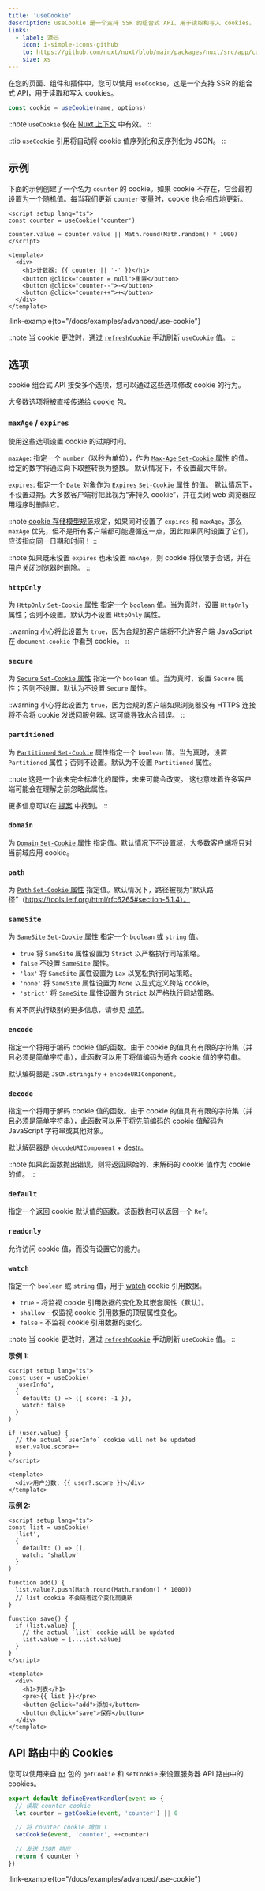 ```yaml
---
title: 'useCookie'
description: useCookie 是一个支持 SSR 的组合式 API，用于读取和写入 cookies。
links:
  - label: 源码
    icon: i-simple-icons-github
    to: https://github.com/nuxt/nuxt/blob/main/packages/nuxt/src/app/composables/cookie.ts
    size: xs
---
```


在您的页面、组件和插件中，您可以使用 `useCookie`，这是一个支持 SSR 的组合式 API，用于读取和写入 cookies。

```ts
const cookie = useCookie(name, options)
```

::note
`useCookie` 仅在 [Nuxt 上下文](/docs/guide/going-further/nuxt-app#the-nuxt-context) 中有效。
::

::tip
`useCookie` 引用将自动将 cookie 值序列化和反序列化为 JSON。
::

## 示例

下面的示例创建了一个名为 `counter` 的 cookie。如果 cookie 不存在，它会最初设置为一个随机值。每当我们更新 `counter` 变量时，cookie 也会相应地更新。

```vue [app.vue]
<script setup lang="ts">
const counter = useCookie('counter')

counter.value = counter.value || Math.round(Math.random() * 1000)
</script>

<template>
  <div>
    <h1>计数器: {{ counter || '-' }}</h1>
    <button @click="counter = null">重置</button>
    <button @click="counter--">-</button>
    <button @click="counter++">+</button>
  </div>
</template>
```

:link-example{to="/docs/examples/advanced/use-cookie"}

::note
当 cookie 更改时，通过 [`refreshCookie`](/docs/api/utils/refresh-cookie) 手动刷新 `useCookie` 值。
::

## 选项

cookie 组合式 API 接受多个选项，您可以通过这些选项修改 cookie 的行为。

大多数选项将被直接传递给 [cookie](https://github.com/jshttp/cookie) 包。

### `maxAge` / `expires`

使用这些选项设置 cookie 的过期时间。

`maxAge`: 指定一个 `number`（以秒为单位），作为 [`Max-Age` `Set-Cookie` 属性](https://tools.ietf.org/html/rfc6265#section-5.2.2) 的值。
给定的数字将通过向下取整转换为整数。 默认情况下，不设置最大年龄。

`expires`: 指定一个 `Date` 对象作为 [`Expires` `Set-Cookie` 属性](https://tools.ietf.org/html/rfc6265#section-5.2.1) 的值。
默认情况下，不设置过期。大多数客户端将把此视为“非持久 cookie”，并在关闭 web 浏览器应用程序时删除它。

::note
[cookie 存储模型规范](https://tools.ietf.org/html/rfc6265#section-5.3)规定，如果同时设置了 `expires` 和 `maxAge`，那么 `maxAge` 优先，但不是所有客户端都可能遵循这一点，因此如果同时设置了它们，应该指向同一日期和时间！
::

::note
如果既未设置 `expires` 也未设置 `maxAge`，则 cookie 将仅限于会话，并在用户关闭浏览器时删除。
::

### `httpOnly`

为 [`HttpOnly` `Set-Cookie` 属性](https://tools.ietf.org/html/rfc6265#section-5.2.6) 指定一个 `boolean` 值。当为真时，设置 `HttpOnly` 属性；否则不设置。默认为不设置 `HttpOnly` 属性。

::warning
小心将此设置为 `true`，因为合规的客户端将不允许客户端 JavaScript 在 `document.cookie` 中看到 cookie。
::

### `secure`

为 [`Secure` `Set-Cookie` 属性](https://tools.ietf.org/html/rfc6265#section-5.2.5) 指定一个 `boolean` 值。当为真时，设置 `Secure` 属性；否则不设置。默认为不设置 `Secure` 属性。

::warning
小心将此设置为 `true`，因为合规的客户端如果浏览器没有 HTTPS 连接将不会将 cookie 发送回服务器。这可能导致水合错误。
::

### `partitioned`

为 [`Partitioned` `Set-Cookie`](https://datatracker.ietf.org/doc/html/draft-cutler-httpbis-partitioned-cookies#section-2.1) 属性指定一个 `boolean` 值。当为真时，设置 `Partitioned` 属性；否则不设置。默认为不设置 `Partitioned` 属性。

::note
这是一个尚未完全标准化的属性，未来可能会改变。
这也意味着许多客户端可能会在理解之前忽略此属性。

更多信息可以在 [提案](https://github.com/privacycg/CHIPS) 中找到。
::

### `domain`

为 [`Domain` `Set-Cookie` 属性](https://tools.ietf.org/html/rfc6265#section-5.2.3) 指定值。默认情况下不设置域，大多数客户端将只对当前域应用 cookie。

### `path`

为 [`Path` `Set-Cookie` 属性](https://tools.ietf.org/html/rfc6265#section-5.2.4) 指定值。默认情况下，路径被视为“默认路径”（https://tools.ietf.org/html/rfc6265#section-5.1.4）。

### `sameSite`

为 [`SameSite` `Set-Cookie` 属性](https://tools.ietf.org/html/draft-ietf-httpbis-rfc6265bis-03#section-4.1.2.7) 指定一个 `boolean` 或 `string` 值。

- `true` 将 `SameSite` 属性设置为 `Strict` 以严格执行同站策略。
- `false` 不设置 `SameSite` 属性。
- `'lax'` 将 `SameSite` 属性设置为 `Lax` 以宽松执行同站策略。
- `'none'` 将 `SameSite` 属性设置为 `None` 以显式定义跨站 cookie。
- `'strict'` 将 `SameSite` 属性设置为 `Strict` 以严格执行同站策略。

有关不同执行级别的更多信息，请参见 [规范](https://tools.ietf.org/html/draft-ietf-httpbis-rfc6265bis-03#section-4.1.2.7)。

### `encode`

指定一个将用于编码 cookie 值的函数。由于 cookie 的值具有有限的字符集（并且必须是简单字符串），此函数可以用于将值编码为适合 cookie 值的字符串。

默认编码器是 `JSON.stringify` + `encodeURIComponent`。

### `decode`

指定一个将用于解码 cookie 值的函数。由于 cookie 的值具有有限的字符集（并且必须是简单字符串），此函数可以用于将先前编码的 cookie 值解码为 JavaScript 字符串或其他对象。

默认解码器是 `decodeURIComponent` + [destr](https://github.com/unjs/destr)。

::note
如果此函数抛出错误，则将返回原始的、未解码的 cookie 值作为 cookie 的值。
::

### `default`

指定一个返回 cookie 默认值的函数。该函数也可以返回一个 `Ref`。

### `readonly`

允许访问 cookie 值，而没有设置它的能力。

### `watch`

指定一个 `boolean` 或 `string` 值，用于 [watch](https://vue.zhcndoc.com/api/reactivity-core.html#watch) cookie 引用数据。

- `true` - 将监视 cookie 引用数据的变化及其嵌套属性（默认）。
- `shallow` - 仅监视 cookie 引用数据的顶层属性变化。
- `false` - 不监视 cookie 引用数据的变化。

::note
当 cookie 更改时，通过 [`refreshCookie`](/docs/api/utils/refresh-cookie) 手动刷新 `useCookie` 值。
::

**示例 1:**

```vue
<script setup lang="ts">
const user = useCookie(
  'userInfo',
  {
    default: () => ({ score: -1 }),
    watch: false
  }
)

if (user.value) {
  // the actual `userInfo` cookie will not be updated
  user.value.score++
}
</script>

<template>
  <div>用户分数: {{ user?.score }}</div>
</template>
```

**示例 2:**

```vue
<script setup lang="ts">
const list = useCookie(
  'list',
  {
    default: () => [],
    watch: 'shallow'
  }
)

function add() {
  list.value?.push(Math.round(Math.random() * 1000))
  // list cookie 不会随着这个变化而更新
}

function save() {
  if (list.value) {
    // the actual `list` cookie will be updated
    list.value = [...list.value]
  }
}
</script>

<template>
  <div>
    <h1>列表</h1>
    <pre>{{ list }}</pre>
    <button @click="add">添加</button>
    <button @click="save">保存</button>
  </div>
</template>
```

## API 路由中的 Cookies

您可以使用来自 [`h3`](https://github.com/unjs/h3) 包的 `getCookie` 和 `setCookie` 来设置服务器 API 路由中的 cookies。

```ts [server/api/counter.ts]
export default defineEventHandler(event => {
  // 读取 counter cookie
  let counter = getCookie(event, 'counter') || 0

  // 将 counter cookie 增加 1
  setCookie(event, 'counter', ++counter)

  // 发送 JSON 响应
  return { counter }
})
```

:link-example{to="/docs/examples/advanced/use-cookie"}
